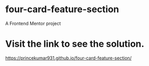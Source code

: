 # four-card-feature-section
A Frontend Mentor project
# Visit the link to see the solution.

https://princekumar931.github.io/four-card-feature-section/
